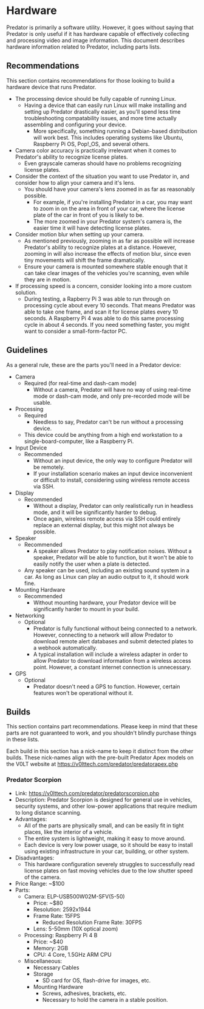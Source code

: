# Hardware

Predator is primarily a software utility. However, it goes without saying that Predator is only useful if it has hardware capable of effectively collecting and processing video and image information. This document describes hardware information related to Predator, including parts lists.


## Recommendations

This section contains recommendations for those looking to build a hardware device that runs Predator.

- The processing device should be fully capable of running Linux.
    - Having a device that can easily run Linux will make installing and setting up Predator drastically easier, as you'll spend less time troubleshooting compatability issues, and more time actually assembling and configuring your device.
        - More specifically, something running a Debian-based distribution will work best. This includes operating systems like Ubuntu, Raspberry Pi OS, Pop!_OS, and several others.
- Camera color accuracy is practically irrelevant when it comes to Predator's ability to recognize license plates.
    - Even grayscale cameras should have no problems recognizing license plates.
- Consider the context of the situation you want to use Predator in, and consider how to align your camera and it's lens.
    - You should have your camera's lens zoomed in as far as reasonably possible.
        - For example, if you're installing Predator in a car, you may want to zoom in on the area in front of your car, where the license plate of the car in front of you is likely to be.
        - The more zoomed in your Predator system's camera is, the easier time it will have detecting license plates.
- Consider motion blur when setting up your camera.
    - As mentioned previously, zooming in as far as possible will increase Predator's ability to recognize plates at a distance. However, zooming in will also increase the effects of motion blur, since even tiny movements will shift the frame dramatically.
    - Ensure your camera is mounted somewhere stable enough that it can take clear images of the vehicles you're scanning, even while they are in motion.
- If processing speed is a concern, consider looking into a more custom solution.
    - During testing, a Rapberry Pi 3 was able to run through on processing cycle about every 10 seconds. That means Predator was able to take one frame, and scan it for license plates every 10 seconds. A Raspberry Pi 4 was able to do this same processing cycle in about 4 seconds. If you need something faster, you might want to consider a small-form-factor PC.


## Guidelines

As a general rule, these are the parts you'll need in a Predator device:

- Camera
    - Required (for real-time and dash-cam mode)
        - Without a camera, Predator will have no way of using real-time mode or dash-cam mode, and only pre-recorded mode will be usable.
- Processing
    - Required
        - Needless to say, Predator can't be run without a processing device.
    - This device could be anything from a high end workstation to a single-board-computer, like a Raspberry Pi.
- Input Device
    - Recommended
        - Without an input device, the only way to configure Predator will be remotely.
        - If your installation scenario makes an input device inconvenient or difficult to install, considering using wireless remote access via SSH.
- Display
    - Recommended
        - Without a display, Predator can only realistically run in headless mode, and it will be significantly harder to debug.
        - Once again, wireless remote access via SSH could entirely replace an external display, but this might not always be possible.
- Speaker
    - Recommended
        - A speaker allows Predator to play notification noises. Without a speaker, Predator will be able to function, but it won't be able to easily notify the user when a plate is detected.
    - Any speaker can be used, including an existing sound system in a car. As long as Linux can play an audio output to it, it should work fine.
- Mounting Hardware
    - Recommended
        - Without mounting hardware, your Predator device will be significantly harder to mount in your build.
- Networking
    - Optional
        - Predator is fully functional without being connected to a network. However, connecting to a network will allow Predator to download remote alert databases and submit detected plates to a webhook automatically.
        - A typical installation will include a wireless adapter in order to allow Predator to download information from a wireless access point. However, a constant internet connection is unnecessary.
- GPS
    - Optional
        - Predator doesn't need a GPS to function. However, certain features won't be operational without it.


## Builds

This section contains part recommendations. Please keep in mind that these parts are not guaranteed to work, and you shouldn't blindly purchase things in these lists.

Each build in this section has a nick-name to keep it distinct from the other builds. These nick-names align with the pre-built Predator Apex models on the V0LT website at <https://v0lttech.com/predator/predatorapex.php>

### Predator Scorpion

- Link: <https://v0lttech.com/predator/predatorscorpion.php>
- Description: Predator Scorpion is designed for general use in vehicles, security systems, and other low-power applications that require medium to long distance scanning.
- Advantages:
    - All of the parts are physically small, and can be easily fit in tight places, like the interior of a vehicle.
    - The entire system is lightweight, making it easy to move around.
    - Each device is very low power usage, so it should be easy to install using existing infrastructure in your car, building, or other system.
- Disadvantages:
    - This hardware configuration severely struggles to successfully read license plates on fast moving vehicles due to the low shutter speed of the camera.
- Price Range: ~$100
- Parts:
    - Camera: ELP-USB500W02M-SFV(5-50)
        - Price: ~$80
        - Resolution: 2592x1944
        - Frame Rate: 15FPS
            - Reduced Resolution Frame Rate: 30FPS
        - Lens: 5-50mm (10X optical zoom)
    - Processing: Raspberry Pi 4 B
        - Price: ~$40
        - Memory: 2GB
        - CPU: 4 Core, 1.5GHz ARM CPU 
    - Miscellaneous:
        - Necessary Cables
        - Storage
            - SD card for OS, flash-drive for images, etc.
        - Mounting Hardware
            - Screws, adhesives, brackets, etc.
            - Necessary to hold the camera in a stable position.

